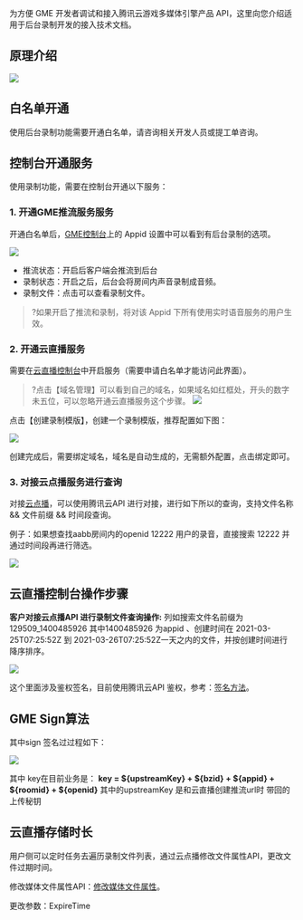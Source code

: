 为方便 GME 开发者调试和接入腾讯云游戏多媒体引擎产品 API，这里向您介绍适用于后台录制开发的接入技术文档。

## 原理介绍


![](https://main.qcloudimg.com/raw/5765c30439c126c0c0e3a14f4353785b.png)

## 白名单开通

使用后台录制功能需要开通白名单，请咨询相关开发人员或提工单咨询。


## 控制台开通服务
使用录制功能，需要在控制台开通以下服务：

### 1. 开通GME推流服务服务
开通白名单后，[GME控制台](https://console.cloud.tencent.com/gamegme)上的 Appid 设置中可以看到有后台录制的选项。

![](https://main.qcloudimg.com/raw/0082b5eeb2eb66491c86ee6eb4c8203f.png)

- 推流状态：开启后客户端会推流到后台
- 录制状态：开启之后，后台会将房间内声音录制成音频。
- 录制文件：点击可以查看录制文件。


> ?如果开启了推流和录制，将对该 Appid 下所有使用实时语音服务的用户生效。

### 2. 开通云直播服务
需要在[云直播控制台](https://console.cloud.tencent.com/live/config/record)中开启服务（需要申请白名单才能访问此界面）。


> ?点击【域名管理】可以看到自己的域名，如果域名如红框处，开头的数字未五位，可以忽略开通云直播服务这个步骤。
![](https://main.qcloudimg.com/raw/74ac7bf9561bca158a10f1f307fe94aa.png)



点击【创建录制模版】，创建一个录制模版，推荐配置如下图：

![](https://main.qcloudimg.com/raw/faf16efe9166ab37d3cdd19059d1b383.png)

创建完成后，需要绑定域名，域名是自动生成的，无需额外配置，点击绑定即可。


### 3. 对接云点播服务进行查询
对接[云点播](https://console.cloud.tencent.com/vod/media)，可以使用腾讯云API 进行对接，进行如下所以的查询，支持文件名称 && 文件前缀 && 时间段查询。

例子：如果想查找aabb房间内的openid 12222 用户的录音，直接搜索 12222 并通过时间段再进行筛选。

![](https://main.qcloudimg.com/raw/07ab9a058968991de5899aeead7ab4d5.png)



## 云直播控制台操作步骤

**客户对接云点播API 进行录制文件查询操作:**
列如搜索文件名前缀为 129509_1400485926 其中1400485926 为appid 、创建时间在 2021-03-25T07:25:52Z 到 2021-03-26T07:25:52Z一天之内的文件，并按创建时间进行降序排序。

![](https://main.qcloudimg.com/raw/f351e40c49fd3f4e0111e7265367b6d3.png)

这个里面涉及鉴权签名，目前使用腾讯云API 鉴权，参考：[签名方法](https://cloud.tencent.com/document/product/267/20460)。


## GME Sign算法
其中sign 签名过过程如下：

![](https://main.qcloudimg.com/raw/7f1027c1576ff525c61dccc8a3e054f0.png)

其中 key在目前业务是：
**key = ${upstreamKey} + ${bzid} + ${appid} + ${roomid} + ${openid}**
其中的upstreamKey 是和云直播创建推流url时 带回的上传秘钥


## 云直播存储时长
用户侧可以定时任务去遍历录制文件列表，通过云点播修改文件属性API，更改文件过期时间。

修改媒体文件属性API：[修改媒体文件属性](https://cloud.tencent.com/document/product/266/31762)。

更改参数：ExpireTime
